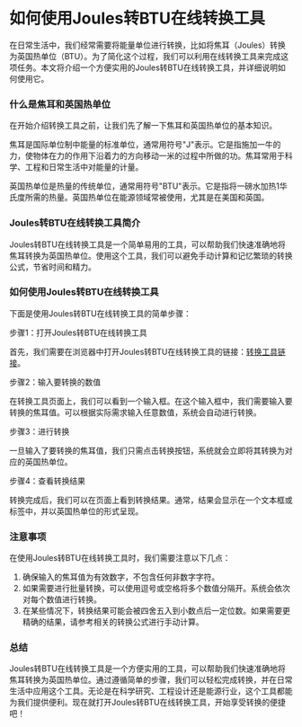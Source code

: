 如何使用Joules转BTU在线转换工具
====================

在日常生活中，我们经常需要将能量单位进行转换，比如将焦耳（Joules）转换为英国热单位（BTU）。为了简化这个过程，我们可以利用在线转换工具来完成这项任务。本文将介绍一个方便实用的Joules转BTU在线转换工具，并详细说明如何使用它。

### 什么是焦耳和英国热单位

在开始介绍转换工具之前，让我们先了解一下焦耳和英国热单位的基本知识。

焦耳是国际单位制中能量的标准单位，通常用符号"J"表示。它是指施加一牛的力，使物体在力的作用下沿着力的方向移动一米的过程中所做的功。焦耳常用于科学、工程和日常生活中对能量的计量。

英国热单位是热量的传统单位，通常用符号"BTU"表示。它是指将一磅水加热1华氏度所需的热量。英国热单位在能源领域常被使用，尤其是在美国和英国。

### Joules转BTU在线转换工具简介

Joules转BTU在线转换工具是一个简单易用的工具，可以帮助我们快速准确地将焦耳转换为英国热单位。使用这个工具，我们可以避免手动计算和记忆繁琐的转换公式，节省时间和精力。

### 如何使用Joules转BTU在线转换工具

下面是使用Joules转BTU在线转换工具的简单步骤：

步骤1：打开Joules转BTU在线转换工具

首先，我们需要在浏览器中打开Joules转BTU在线转换工具的链接：[转换工具链接](https://www.onlinecalculatorsfree.com/zh-tw/convert/joules-to-btu.html)。

步骤2：输入要转换的数值

在转换工具页面上，我们可以看到一个输入框。在这个输入框中，我们需要输入要转换的焦耳值。可以根据实际需求输入任意数值，系统会自动进行转换。

步骤3：进行转换

一旦输入了要转换的焦耳值，我们只需点击转换按钮，系统就会立即将其转换为对应的英国热单位。

步骤4：查看转换结果

转换完成后，我们可以在页面上看到转换结果。通常，结果会显示在一个文本框或标签中，并以英国热单位的形式呈现。

### 注意事项

在使用Joules转BTU在线转换工具时，我们需要注意以下几点：

1. 确保输入的焦耳值为有效数字，不包含任何非数字字符。
2. 如果需要进行批量转换，可以使用逗号或空格将多个数值分隔开。系统会依次对每个数值进行转换。
3. 在某些情况下，转换结果可能会被四舍五入到小数点后一定位数。如果需要更精确的结果，请参考相关的转换公式进行手动计算。

### 总结

Joules转BTU在线转换工具是一个方便实用的工具，可以帮助我们快速准确地将焦耳转换为英国热单位。通过遵循简单的步骤，我们可以轻松完成转换，并在日常生活中应用这个工具。无论是在科学研究、工程设计还是能源行业，这个工具都能为我们提供便利。现在就打开Joules转BTU在线转换工具，开始享受转换的便捷吧！